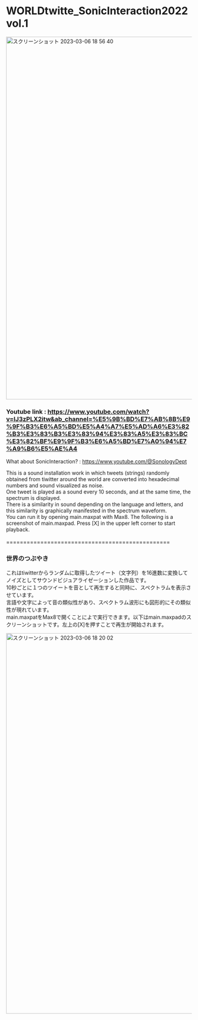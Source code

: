 # WORLDtwitte_SonicInteraction2022vol.1
<img width="981" alt="スクリーンショット 2023-03-06 18 56 40" src="https://user-images.githubusercontent.com/89235127/223077258-349af275-a15d-4db5-9fb6-e646f887f3f3.png">

### Youtube link : https://www.youtube.com/watch?v=IJ3zPLX2itw&ab_channel=%E5%9B%BD%E7%AB%8B%E9%9F%B3%E6%A5%BD%E5%A4%A7%E5%AD%A6%E3%82%B3%E3%83%B3%E3%83%94%E3%83%A5%E3%83%BC%E3%82%BF%E9%9F%B3%E6%A5%BD%E7%A0%94%E7%A9%B6%E5%AE%A4

What about SonicInteraction? : https://www.youtube.com/@SonologyDept

This is a sound installation work in which tweets (strings) randomly obtained from tiwitter around the world are converted into hexadecimal numbers and sound visualized as noise.<br>
One tweet is played as a sound every 10 seconds, and at the same time, the spectrum is displayed.<br>
There is a similarity in sound depending on the language and letters, and this similarity is graphically manifested in the spectrum waveform.<br>
You can run it by opening main.maxpat with Max8. The following is a screenshot of main.maxpad. Press [X] in the upper left corner to start playback.<br>
<br>
================================================<br>
### 世界のつぶやき　

これはtiwitterからランダムに取得したツイート（文字列）を16進数に変換してノイズとしてサウンドビジュアライゼーションした作品です。<br>
10秒ごとに１つのツイートを音として再生すると同時に、スペクトラムを表示させています。<br>
言語や文字によって音の類似性があり、スペクトラム波形にも図形的にその類似性が現れています。<br>
main.maxpatをMax8で開くことによで実行できます。以下はmain.maxpadのスクリーンショットです。左上の[X]を押すことで再生が開始されます。<br>

<img width="1029" alt="スクリーンショット 2023-03-06 18 20 02" src="https://user-images.githubusercontent.com/89235127/223068405-380aaed1-c97d-4323-bdd4-dff57787d1f4.png">
